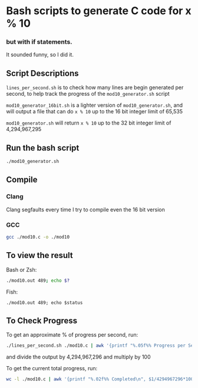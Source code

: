 # Bash scripts to generate C code for x % 10
### but with if statements.

It sounded funny, so I did it.

## Script Descriptions
`lines_per_second.sh` is to check how many lines are begin generated per second, to help track the progress of the `mod10_generator.sh` script

`mod10_generator_16bit.sh` is a lighter version of `mod10_generator.sh`, and will output a file that can do `x % 10` up to the 16 bit integer limit of 65,535

`mod10_generator.sh` will return `x % 10` up to the 32 bit integer limit of 4,294,967,295

## Run the bash script
```bash 
./mod10_generator.sh
```

## Compile
### Clang
Clang segfaults every time I try to compile even the 16 bit version
### GCC
```bash 
gcc ./mod10.c -o ./mod10
```

## To view the result
Bash or Zsh: 
```bash 
./mod10.out 489; echo $?
```
Fish:
```fish
./mod10.out 489; echo $status
```

## To Check Progress
To get an approximate % of progress per second, run:
```bash
./lines_per_second.sh ./mod10.c | awk '{printf "%.05f%% Progress per Second\n", $1/4294967296 * 100}'
```
and divide the output by 4,294,967,296 and multiply by 100

To get the current total progress, run: 
```bash
wc -l ./mod10.c | awk '{printf "%.02f%% Completed\n", $1/4294967296*100}'
```
